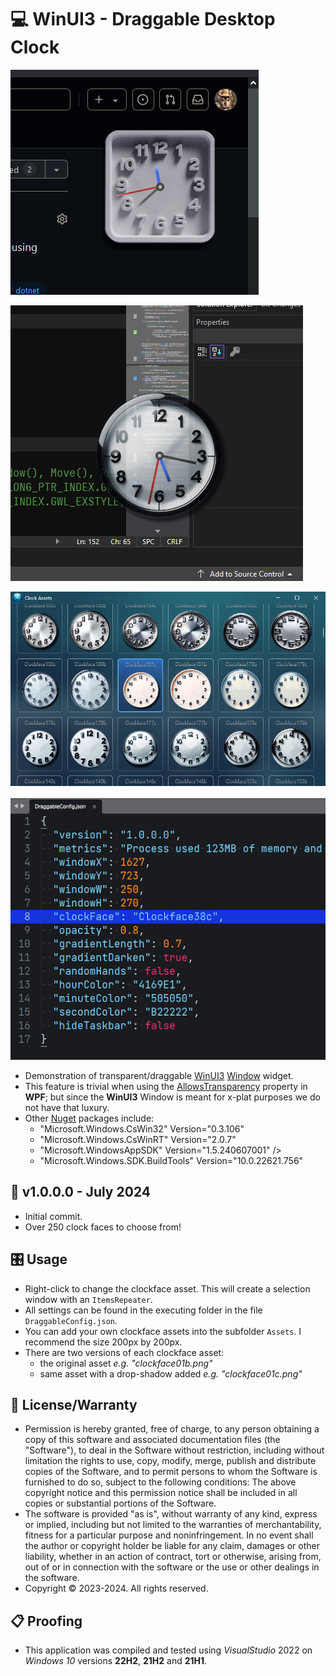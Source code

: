 # 💻 WinUI3 - Draggable Desktop Clock

![Example Picture](./ScreenShot1.png)

![Example Picture](./ScreenShot2.png)

![Example Picture](./ScreenShot3.png)

![Example Picture](./ScreenShot4.png)

* Demonstration of transparent/draggable [WinUI3](https://learn.microsoft.com/en-us/windows/apps/winui/winui3) [Window](https://learn.microsoft.com/en-us/windows/windows-app-sdk/api/winrt/microsoft.ui.xaml.window?view=windows-app-sdk-1.5) widget.
* This feature is trivial when using the [AllowsTransparency](https://learn.microsoft.com/en-us/dotnet/api/system.windows.window.allowstransparency?view=windowsdesktop-8.0#remarks) property in **WPF**; but since the **WinUI3** Window is meant for x-plat purposes we do not have that luxury. 
* Other [Nuget](https://learn.microsoft.com/en-us/nuget/what-is-nuget) packages include:
	- "Microsoft.Windows.CsWin32" Version="0.3.106"
	- "Microsoft.Windows.CsWinRT" Version="2.0.7"
	- "Microsoft.WindowsAppSDK" Version="1.5.240607001" />
	- "Microsoft.Windows.SDK.BuildTools" Version="10.0.22621.756"

## 📝 v1.0.0.0 - July 2024
* Initial commit.
* Over 250 clock faces to choose from!

## 🎛️ Usage
* Right-click to change the clockface asset. This will create a selection window with an `ItemsRepeater`.
* All settings can be found in the executing folder in the file `DraggableConfig.json`.
* You can add your own clockface assets into the subfolder `Assets`. I recommend the size 200px by 200px.
* There are two versions of each clockface asset:
	- the original asset *e.g. "clockface01b.png"*
	- same asset with a drop-shadow added *e.g. "clockface01c.png"*

## 🧾 License/Warranty
* Permission is hereby granted, free of charge, to any person obtaining a copy of this software and associated documentation files (the "Software"), to deal in the Software without restriction, including without limitation the rights to use, copy, modify, merge, publish and distribute copies of the Software, and to permit persons to whom the Software is furnished to do so, subject to the following conditions: The above copyright notice and this permission notice shall be included in all copies or substantial portions of the Software.
* The software is provided "as is", without warranty of any kind, express or implied, including but not limited to the warranties of merchantability, fitness for a particular purpose and noninfringement. In no event shall the author or copyright holder be liable for any claim, damages or other liability, whether in an action of contract, tort or otherwise, arising from, out of or in connection with the software or the use or other dealings in the software.
* Copyright © 2023-2024. All rights reserved.

## 📋 Proofing
* This application was compiled and tested using *VisualStudio* 2022 on *Windows 10* versions **22H2**, **21H2** and **21H1**.

